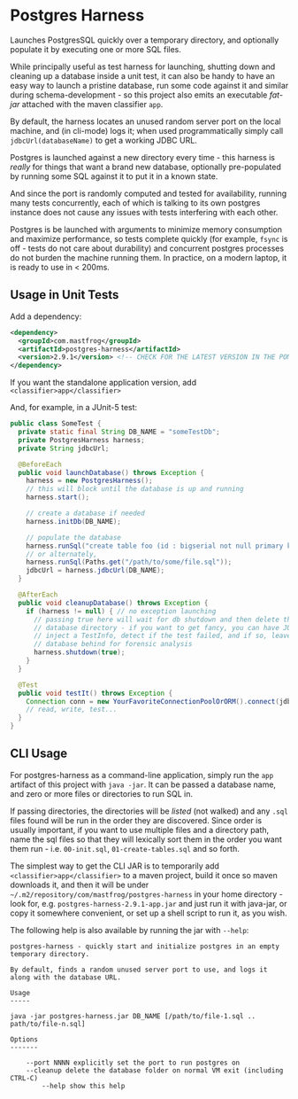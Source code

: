 Postgres Harness
================

Launches PostgresSQL quickly over a temporary directory, and optionally populate it
by executing one or more SQL files.

While principally useful as test harness for launching, shutting down and cleaning up
a database inside a unit test, it can also be handy to have an easy way to launch
a pristine database, run some code against it and similar during schema-development -
so this project also emits an executable *fat-jar* attached with the maven classifier `app`.

By default, the harness locates an unused random server port on the local machine, and
(in cli-mode) logs it; when used programmatically simply call `jdbcUrl(databaseName)` to
get a working JDBC URL.

Postgres is launched against a new directory every time - this harness is *really* for things
that want a brand new database, optionally pre-populated by running some SQL against it
to put it in a known state.

And since the port is randomly computed and tested for availability, running many tests
concurrently, each of which is talking to its own postgres instance does not cause any
issues with tests interfering with each other.

Postgres is be launched with arguments to minimize memory consumption and maximize performance,
so tests complete quickly (for example, `fsync` is off - tests do not care about durability)
and concurrent postgres processes do not burden the machine running them.  In practice,
on a modern laptop, it is ready to use in < 200ms.

Usage in Unit Tests
-------------------

Add a dependency:

```xml
<dependency>
  <groupId>com.mastfrog</groupId>
  <artifactId>postgres-harness</artifactId>
  <version>2.9.1</version> <!-- CHECK FOR THE LATEST VERSION IN THE POM NEXT TO THIS README -->
</dependency>
```

If you want the standalone application version, add `<classifier>app</classifier>`


And, for example, in a JUnit-5 test:

```java
public class SomeTest {
  private static final String DB_NAME = "someTestDb";
  private PostgresHarness harness;
  private String jdbcUrl;

  @BeforeEach
  public void launchDatabase() throws Exception {
    harness = new PostgresHarness();
    // this will block until the database is up and running
    harness.start();

    // create a database if needed
    harness.initDb(DB_NAME);

    // populate the database
    harness.runSql("create table foo (id : bigserial not null primary key);")
    // or alternately,
    harness.runSql(Paths.get("/path/to/some/file.sql"));
    jdbcUrl = harness.jdbcUrl(DB_NAME);
  }

  @AfterEach
  public void cleanupDatabase() throws Exception {
    if (harness != null) { // no exception launching
      // passing true here will wait for db shutdown and then delete the
      // database directory - if you want to get fancy, you can have JUnit
      // inject a TestInfo, detect if the test failed, and if so, leave the
      // database behind for forensic analysis
      harness.shutdown(true);
    }
  }

  @Test
  public void testIt() throws Exception {
    Connection conn = new YourFavoriteConnectionPoolOrORM().connect(jdbcUrl);
    // read, write, test...
  }
}
```

CLI Usage
---------

For postgres-harness as a command-line application, simply run the `app` artifact
of this project with `java -jar`.  It can be passed a database name, and zero or more
files or directories to run SQL in.

If passing directories, the directories will be *listed* (not walked) and any `.sql`
files found will be run in the order they are discovered.  Since order is usually
important, if you want to use multiple files and a directory path, name the sql files
so that they will lexically sort them in the order you want them run - i.e.
`00-init.sql`, `01-create-tables.sql` and so forth.

The simplest way to get the CLI JAR is to temporarily add `<classifier>app</classifier>`
to a maven project, build it once so maven downloads it, and then it will be under
`~/.m2/repository/com/mastfrog/postgres-harness` in your home directory - look for,
e.g. `postgres-harness-2.9.1-app.jar` and just run it with java-jar, or copy it
somewhere convenient, or set up a shell script to run it, as you wish.

The following help is also available by running the jar with `--help`:

```
postgres-harness - quickly start and initialize postgres in an empty temporary directory.

By default, finds a random unused server port to use, and logs it along with the database URL.

Usage
-----

java -jar postgres-harness.jar DB_NAME [/path/to/file-1.sql .. path/to/file-n.sql]

Options
-------

	--port NNNN explicitly set the port to run postgres on
	--cleanup delete the database folder on normal VM exit (including CTRL-C)
        --help show this help
```
